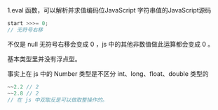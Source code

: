 

1.eval 函数，可以解析并求值编码位JavaScript 字符串值的JavaScript源码

```js
start >>>= 0;
// 无符号右移
```
不仅是 null 无符号右移会变成 0 ，js 中的其他非数值做此运算都会变成 0 。

基本类型里并没有浮点型。

事实上在 js 中的 Number 类型是不区分 int、long、float、double 类型的
```js
~~2.2 // 2
~~2.8 // 2
// 在 js 中双取反是可以做取整操作的。

```

<!-- 因为当 js 需要进行位运算时，会将操作数通通转成 32 位比特序列（0，1），也就是补码。操作完成之后，再按照 64 位浮点数存储 -->






